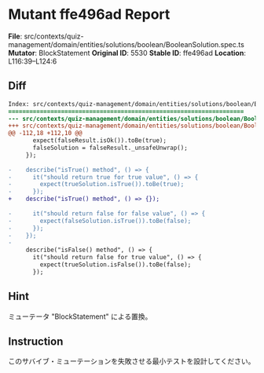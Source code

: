 # Mutant ffe496ad Report

**File**: src/contexts/quiz-management/domain/entities/solutions/boolean/BooleanSolution.spec.ts
**Mutator**: BlockStatement
**Original ID**: 5530
**Stable ID**: ffe496ad
**Location**: L116:39–L124:6

## Diff

```diff
Index: src/contexts/quiz-management/domain/entities/solutions/boolean/BooleanSolution.spec.ts
===================================================================
--- src/contexts/quiz-management/domain/entities/solutions/boolean/BooleanSolution.spec.ts	original
+++ src/contexts/quiz-management/domain/entities/solutions/boolean/BooleanSolution.spec.ts	mutated #5530
@@ -112,18 +112,10 @@
       expect(falseResult.isOk()).toBe(true);
       falseSolution = falseResult._unsafeUnwrap();
     });
 
-    describe("isTrue() method", () => {
-      it("should return true for true value", () => {
-        expect(trueSolution.isTrue()).toBe(true);
-      });
+    describe("isTrue() method", () => {});
 
-      it("should return false for false value", () => {
-        expect(falseSolution.isTrue()).toBe(false);
-      });
-    });
-
     describe("isFalse() method", () => {
       it("should return false for true value", () => {
         expect(trueSolution.isFalse()).toBe(false);
       });
```

## Hint

ミューテータ "BlockStatement" による置換。

## Instruction

このサバイブ・ミューテーションを失敗させる最小テストを設計してください。
